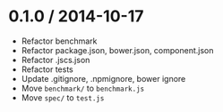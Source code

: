 
0.1.0 / 2014-10-17
==================

 * Refactor benchmark
 * Refactor package.json, bower.json, component.json
 * Refactor .jscs.json
 * Refactor tests
 * Update .gitignore, .npmignore, bower ignore
 * Move `benchmark/` to `benchmark.js`
 * Move `spec/` to `test.js`
